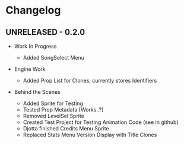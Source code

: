 # Changelog
## UNRELEASED - 0.2.0

- Work In Progress
  - Added SongSelect Menu

- Engine Work
  - Added Prop List for Clones, currently stores Identifiers

- Behind the Scenes
  - Added Sprite for Testing
  - Tested Prop Metadata [Works..?]
  - Removed LevelSel Sprite
  - Created Test Project for Testing Animation Code (see in github)
  - Djotta finished Credits Menu Sprite
  - Replaced Stats Menu Version Display with Title Clones
